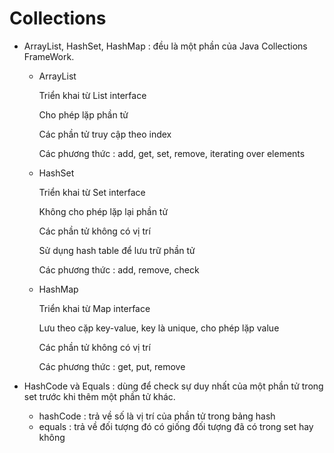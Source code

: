 # Collections

- ArrayList, HashSet, HashMap :  đều là một phần của Java Collections FrameWork.
    - ArrayList
        
        Triển khai từ List interface
        
        Cho phép lặp phần tử

        Các phần tử truy cập theo index

        Các phương thức : add, get, set, remove, iterating over elements
    - HashSet

        Triển khai từ Set interface

        Không cho phép lặp lại phần tử

        Các phần tử không có vị trí

        Sử dụng hash table để lưu trữ phần tử 

        Các phương thức : add, remove, check
    - HashMap

        Triển khai từ Map interface

        Lưu theo cặp key-value, key là unique, cho phép lặp value

        Các phần tử không có vị trí

        Các phương thức : get, put, remove

- HashCode và Equals : dùng để check sự duy nhất của một phần tử trong set trước khi thêm một phần tử khác.
    - hashCode : trả về số là vị trí của phần tử trong bảng hash
    - equals : trả về đối tượng đó có giống đối tượng đã có trong set hay không

    